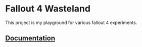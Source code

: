 # Fallout 4 Wasteland
This project is my playground for various fallout 4 experiments.

## [Documentation](Mods/Wasteland/Documentation.md) ##
